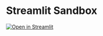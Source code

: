 Streamlit Sandbox
================================================================================

[![Open in Streamlit](https://static.streamlit.io/badges/streamlit_badge_black_white.svg)](https://share.streamlit.io/boisgera/streamlit-sandbox/main.py)